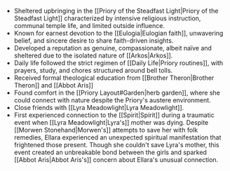 - Sheltered upbringing in the [[Priory of the Steadfast Light|Priory of the Steadfast Light]] characterized by intensive religious instruction, communal temple life, and limited outside influence.
- Known for earnest devotion to the [[Eulogia|Eulogian faith]], unwavering belief, and sincere desire to share faith-driven insights.
- Developed a reputation as genuine, compassionate, albeit naïve and sheltered due to the isolated nature of [[Arkos|Arkos]].
- Daily life followed the strict regimen of [[Daily Life|Priory routines]], with prayers, study, and chores structured around bell tolls.
- Received formal theological education from [[Brother Theron|Brother Theron]] and [[Abbot Aris]]
- Found comfort in the [[Priory Layout#Garden|herb garden]], where she could connect with nature despite the Priory's austere environment.
- Close friends with [[Lyra Meadowlight|Lyra Meadowlight]].
- First experienced connection to the [[Spirit|Spirit]] during a traumatic event when [[Lyra Meadowlight|Lyra's]] mother was dying. Despite [[Morwen Stonehand|Morwen's]] attempts to save her with folk remedies, Ellara experienced an unexpected spiritual manifestation that frightened those present. Though she couldn't save Lyra's mother, this event created an unbreakable bond between the girls and sparked [[Abbot Aris|Abbot Aris's]] concern about Ellara's unusual connection.
